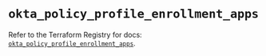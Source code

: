 # `okta_policy_profile_enrollment_apps`

Refer to the Terraform Registry for docs: [`okta_policy_profile_enrollment_apps`](https://registry.terraform.io/providers/okta/okta/4.12.0/docs/resources/policy_profile_enrollment_apps).
